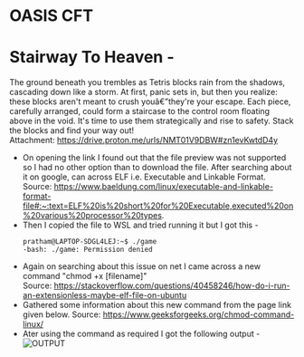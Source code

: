 # OASIS CFT

# Stairway To Heaven -    
The ground beneath you trembles as Tetris blocks rain from the shadows, cascading down like a storm. At first, panic sets in, but then you realize: these blocks aren't meant to crush 
youâ€”they're your escape. Each piece, carefully arranged, could form a staircase to the control room floating above in the void. It's time to use them strategically and rise to safety. 
Stack the blocks and find your way out!     
Attachment: https://drive.proton.me/urls/NMT01V9DBW#zn1evKwtdD4y
* On opening the link I found out that the file preview was not supported so I had no other option than to download the file. After searching about it on google, can across 
  ELF i.e. Executable and Linkable Format.     
  Source: https://www.baeldung.com/linux/executable-and-linkable-format-file#:~:text=ELF%20is%20short%20for%20Executable,executed%20on%20various%20processor%20types.    
* Then I copied the file to WSL and tried running it but I got this -    
   ```
   pratham@LAPTOP-SDGL4LEJ:~$ ./game
   -bash: ./game: Permission denied
   ```
* Again on searching about this issue on net I came across a new command "chmod +x [filename]"     
   Source: https://stackoverflow.com/questions/40458246/how-do-i-run-an-extensionless-maybe-elf-file-on-ubuntu    
* Gathered some information about this new command from the page link given below.
  Source: https://www.geeksforgeeks.org/chmod-command-linux/
* Ater using the command as required I got the following output -
  ![OUTPUT]()
